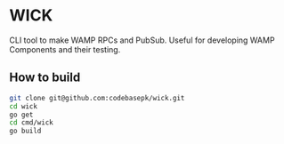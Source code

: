 # WICK
CLI tool to make WAMP RPCs and PubSub. Useful for developing WAMP Components and their testing.

## How to build
```bash
git clone git@github.com:codebasepk/wick.git
cd wick
go get
cd cmd/wick
go build
```
